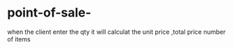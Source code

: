 # point-of-sale-
when the client enter the qty it will calculat the unit price ,total price number of items 
